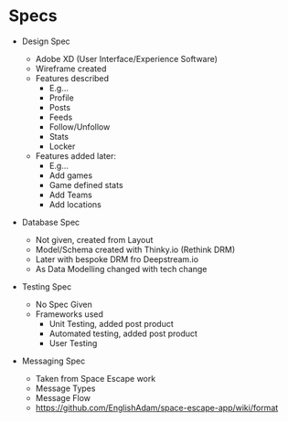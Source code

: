 # Specs
* Design Spec
    * Adobe XD (User Interface/Experience Software)
    * Wireframe created
    * Features described
        * E.g...
        * Profile
        * Posts
        * Feeds
        * Follow/Unfollow
        * Stats
        * Locker
    * Features added later:
        * E.g...
        * Add games
        * Game defined stats
        * Add Teams
        * Add locations

* Database Spec
    * Not given, created from Layout
    * Model/Schema created with Thinky.io (Rethink DRM)
    * Later with bespoke DRM fro Deepstream.io
    * As Data Modelling changed with tech change

* Testing Spec
    * No Spec Given
    * Frameworks used
        * Unit Testing, added post product
        * Automated testing, added post product
        * User Testing

* Messaging Spec
    * Taken from Space Escape work
    * Message Types
    * Message Flow
    * https://github.com/EnglishAdam/space-escape-app/wiki/format